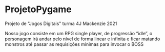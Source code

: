 # ProjetoPygame

Projeto de "Jogos Digitais" turma 4J Mackenzie 2021


Nosso jogo consiste em um RPG single player, de progressão “idle”,  o personagem irá andar pelo nível de forma linear e infinita e ficar matando monstros até passar as requisições mínimas para invocar o BOSS
